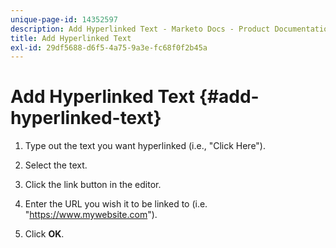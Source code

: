 ```yaml
---
unique-page-id: 14352597
description: Add Hyperlinked Text - Marketo Docs - Product Documentation
title: Add Hyperlinked Text
exl-id: 29df5688-d6f5-4a75-9a3e-fc68f0f2b45a
---
```

# Add Hyperlinked Text {#add-hyperlinked-text}

1. Type out the text you want hyperlinked (i.e., "Click Here").

1. Select the text.

1. Click the link button in the editor.

1. Enter the URL you wish it to be linked to (i.e. "https://www.mywebsite.com").

1. Click **OK**.
